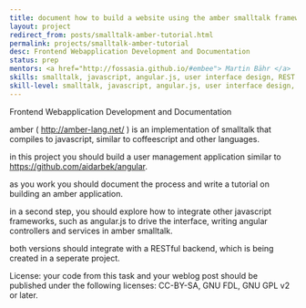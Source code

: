```yaml
---
title: document how to build a website using the amber smalltalk framework
layout: project
redirect_from: posts/smalltalk-amber-tutorial.html
permalink: projects/smalltalk-amber-tutorial
desc: Frontend Webapplication Development and Documentation
status: prep
mentors: <a href="http://fossasia.github.io/#embee"> Martin Bähr </a>
skills: smalltalk, javascript, angular.js, user interface design, REST
skill-level: smalltalk, javascript, angular.js, user interface design, REST
---
```

Frontend Webapplication Development and Documentation

amber ( http://amber-lang.net/ ) is an implementation of smalltalk that compiles to javascript, similar to coffeescript and other languages.

in this project you should build a user management application similar to https://github.com/aidarbek/angular.

as you work you should document the process and write a tutorial on building an amber application.

in a second step, you should explore how to integrate other javascript frameworks, such as angular.js to drive the interface, writing angular controllers and services in amber smalltalk.

both versions should integrate with a RESTful backend, which is being created in a seperate project.

License: your code from this task and your weblog post should be published under the following licenses: CC-BY-SA, GNU FDL, GNU GPL v2 or later.

